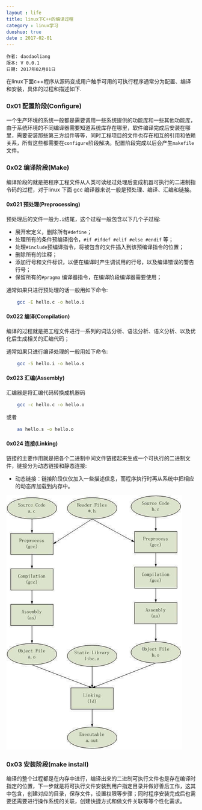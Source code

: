 ```yaml
---
layout : life
title: linux下C++的编译过程
category : linux学习
duoshuo: true
date : 2017-02-01
---
```


	作者: daodaoliang
	版本: V 0.0.1
	日期: 2017年02月01日

<!-- more -->

在linux下面c++程序从源码变成用户触手可用的可执行程序通常分为配置、编译和安装，具体的过程和描述如下.

### 0x01 配置阶段(Configure)

  一个生产环境的系统一般都是需要调用一些系统提供的功能库和一些其他功能库，由于系统环境的不同编译器需要知道系统库存在哪里，软件编译完成后安装在哪里，需要安装那些第三方组件等等，同时工程项目的文件也存在相互的引用和依赖关系，所有这些都需要在`configure`阶段解决。配置阶段完成以后会产生`makefile`文件。
 
### 0x02 编译阶段(Make)
 
  编译阶段的就是把程序工程文件从人类可读经过处理后变成机器可执行的二进制指令码的过程，对于linux 下面 gcc 编译器来说一般是预处理、编译、汇编和链接。

#### 0x021 预处理(Preprocessing)
 
  预处理后的文件一般为`.i`结尾，这个过程一般包含以下几个子过程:

  * 展开宏定义，删除所有`#define`；
  * 处理所有的条件预编译指令，`#if #ifdef #elif #else #endif` 等；
  * 处理`#include`预编译指令，将被包含的文件插入到该预编译指令的位置；
  * 删除所有的注释；
  * 添加行号和文件标识，以便在编译时产生调试用的行号，以及编译错误的警告行号；
  * 保留所有的`#pragma` 编译器指令，在编译阶段编译器需要使用；
 
 通常如果只进行预处理的话一般用如下命令:
 
```sh
	gcc -E hello.c -o hello.i
```
 
#### 0x022 编译(Compilation)

  编译的过程就是把工程文件进行一系列的词法分析、语法分析、语义分析、以及优化后生成相关的汇编代码；
  
  通常如果只进行编译处理的一般用如下命令:
  
```sh
	gcc -S hello.i -o hello.s
```
  
#### 0x023 汇编(Assembly)

汇编器是将汇编代码转换成机器码
  
```sh
	gcc -c hello.c -o hello.o
```
  
  或者
  
```sh
	as hello.s -o hello.o
```

#### 0x024 连接(Linking)

链接的主要作用就是把各个二进制中间文件链接起来生成一个可执行的二进制文件，链接分为动态链接和静态连接:

* 动态链接：链接阶段仅仅加入一些描述信息，而程序执行时再从系统中把相应的动态库加载到内存中。
  
 
![linux-C++编译过程][1]

### 0x03 安装阶段(make install)

编译的整个过程都是在内存中进行，编译出来的二进制可执行文件也是存在编译时指定的位置，下一步就是将可执行文件安装到用户指定目录并做好善后工作，这其中包含，创建对应的目录，保存文件，设置权限等步骤；同时程序安装完成后也需要还需要进行操作系统的关联，创建快捷方式和做文件关联等等个性化需求。

[1]:/res/img/blog/c++/linking.jpg
